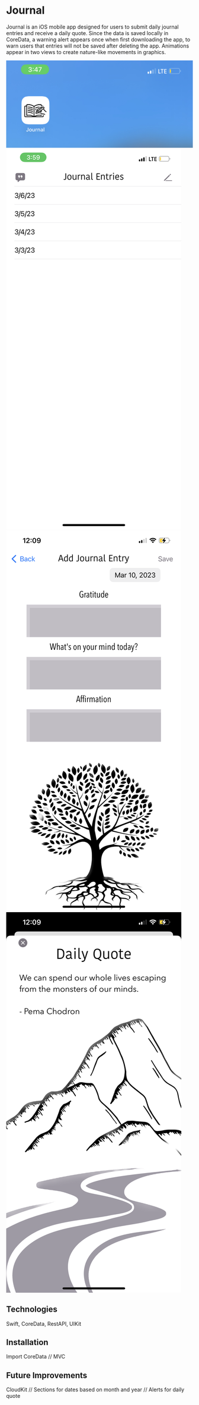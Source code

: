 # Journal
Journal is an iOS mobile app designed for users to submit daily journal entries and receive a daily quote. Since the data is saved locally in CoreData, a warning alert appears once when first downloading the app, to warn users that entries will not be saved after deleting the app. Animations appear in two views to create nature-like movements in graphics. 

![AppImage](appIcon.jpg)
![Home](homeView.jpeg)
![Entry](journalEntry.PNG)
![Quote](dailyQuote.PNG)

Technologies
--------------
Swift, CoreData, RestAPI, UIKit

Installation
--------------
Import CoreData // MVC

Future Improvements
--------------------
CloudKit // Sections for dates based on month and year // Alerts for daily quote
